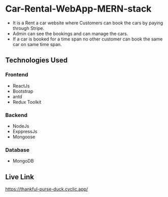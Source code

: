 # Car-Rental-WebApp-MERN-stack

+ It is a Rent a car website where Customers can book the cars by paying through Stripe.
+ Admin can see the bookings and can manage the cars.
+ If a car is booked for a time span no other customer can book the same car on same time span.

## Technologies Used

### Frontend
+ ReactJs
+ Bootstrap
+ antd
+ Redux Toolkit

### Backend
+ NodeJs
+ ExppressJs
+ Mongoose

### Database
+ MongoDB


## Live Link
https://thankful-purse-duck.cyclic.app/
